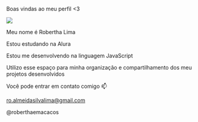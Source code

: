 
Boas vindas ao meu perfil <3

![](https://www.google.com/url?sa=i&url=https%3A%2F%2Fgiphy.com%2Fexplore%2Fmacacos&psig=AOvVaw1K_Bdz00q9-MK8L7WOUgyM&ust=1716935259778000&source=images&cd=vfe&opi=89978449&ved=0CA8QjRxqFwoTCNDQm7PwroYDFQAAAAAdAAAAABAZ)



Meu nome é Robertha Lima

Estou estudando na Alura

Estou me desenvolvendo na linguagem JavaScript

Utilizo esse espaço para minha organização e compartilhamento dos meu projetos desenvolvidos


Você pode entrar em contato comigo 📫

ro.almeidasilvalima@gmail.com

@roberthaemacacos
